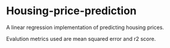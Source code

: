 # Housing-price-prediction
A linear regression implementation of predicting housing prices.

Evalution metrics used are mean squared error and r2 score.
